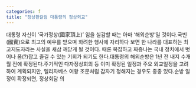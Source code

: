 ```yaml
---
categories: f
title: "정상환칼럼 대통령의 정상외교"
---
```

대통령 자신이 ‘국가정상(國家頂上)’ 임을 실감할 때는 아마 ‘해외순방’일 것이다.국빈(國賓)으로 최고의 예우를 받으며 화려한 행사에 자리하다 보면 한 나라를 대표하는 최고지도자라는 사실을 새삼 깨닫게 될 것이다. 때론 복잡하고 짜증나는 국내 정치에서 벗어나 폼(?)잡고 즐길 수 있는 기회가 되기도 한다.대통령의 해외순방은 1년 전 내지 수개월 전에 확정된다.주기적인 다자정상회의 등 이미 확정된 일정과 주요 외교일정을 고려하여 계획되지만, 엘리자베스 여왕 조문처럼 갑자기 정해지는 경우도 종종 있다.순방 일정이 확정되면, 정상회담 의